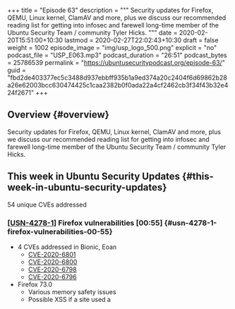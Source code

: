 +++
title = "Episode 63"
description = """
  Security updates for Firefox, QEMU, Linux kernel, ClamAV and more, plus we
  discuss our recommended reading list for getting into infosec and farewell
  long-time member of the Ubuntu Security Team / community Tyler Hicks.
  """
date = 2020-02-20T15:51:00+10:30
lastmod = 2020-02-27T22:02:43+10:30
draft = false
weight = 1002
episode_image = "img/usp_logo_500.png"
explicit = "no"
podcast_file = "USP_E063.mp3"
podcast_duration = "26:51"
podcast_bytes = 25786539
permalink = "https://ubuntusecuritypodcast.org/episode-63/"
guid = "fbd2de403377ec5c3488d937ebbff935b1a9ed374a20c2404f6d69862b28a26e62003bcc630474425c1caa2382b0f0ada22a4cf2462cb3f34f43b32e424f2671"
+++

## Overview {#overview}

Security updates for Firefox, QEMU, Linux kernel, ClamAV and more, plus we
discuss our recommended reading list for getting into infosec and farewell
long-time member of the Ubuntu Security Team / community Tyler Hicks.


## This week in Ubuntu Security Updates {#this-week-in-ubuntu-security-updates}

54 unique CVEs addressed


### [[USN-4278-1](https://usn.ubuntu.com/4278-1/)] Firefox vulnerabilities [00:55] {#usn-4278-1-firefox-vulnerabilities-00-55}

-   4 CVEs addressed in Bionic, Eoan
    -   [CVE-2020-6801](https://people.canonical.com/~ubuntu-security/cve/CVE-2020-6801) <!-- medium -->
    -   [CVE-2020-6800](https://people.canonical.com/~ubuntu-security/cve/CVE-2020-6800) <!-- medium -->
    -   [CVE-2020-6798](https://people.canonical.com/~ubuntu-security/cve/CVE-2020-6798) <!-- medium -->
    -   [CVE-2020-6796](https://people.canonical.com/~ubuntu-security/cve/CVE-2020-6796) <!-- medium -->
-   Firefox 73.0
    -   Various memory safety issues
    -   Possible XSS if a site used a <template> tag within a <select> tag
        since could allow subsequent JavaScript parsing and execution


### [[USN-4279-1](https://usn.ubuntu.com/4279-1/)] PHP vulnerabilities [01:26] {#usn-4279-1-php-vulnerabilities-01-26}

-   3 CVEs addressed in Precise ESM, Trusty ESM, Xenial, Bionic, Eoan
    -   [CVE-2020-7060](https://people.canonical.com/~ubuntu-security/cve/CVE-2020-7060) <!-- medium -->
    -   [CVE-2020-7059](https://people.canonical.com/~ubuntu-security/cve/CVE-2020-7059) <!-- medium -->
    -   [CVE-2015-9253](https://people.canonical.com/~ubuntu-security/cve/CVE-2015-9253) <!-- low -->
-   Buffer overread when converting multibyte characters via mbstring
    functions and when reading data whilst stripping tags via fgetss() -
    crash / info disc
-   Fix for a CPU and disk-based DoS when PHP FPM (FastCGI Process Manager)
    would endlessly restart a child process - busy CPU loop and large error
    logs -> DoS


### [[USN-4280-1](https://usn.ubuntu.com/4280-1/), [USN-4280-2](https://usn.ubuntu.com/4280-2/)] ClamAV vulnerability [02:27] {#usn-4280-1-usn-4280-2-clamav-vulnerability-02-27}

-   1 CVEs addressed in Precise ESM, Trusty ESM, Xenial, Bionic, Eoan
    -   [CVE-2020-3123](https://people.canonical.com/~ubuntu-security/cve/CVE-2020-3123) <!-- medium -->
-   OOB read in Data-Loss-Prevention (DLP) module (scans for CC or social
    security numbers) - crafted email would cause OOB read -> crash -> DoS


### [[USN-4281-1](https://usn.ubuntu.com/4281-1/)] WebKitGTK+ vulnerabilities [03:04] {#usn-4281-1-webkitgtk-plus-vulnerabilities-03-04}

-   5 CVEs addressed in Bionic, Eoan
    -   [CVE-2020-3868](https://people.canonical.com/~ubuntu-security/cve/CVE-2020-3868) <!-- medium -->
    -   [CVE-2020-3867](https://people.canonical.com/~ubuntu-security/cve/CVE-2020-3867) <!-- medium -->
    -   [CVE-2020-3865](https://people.canonical.com/~ubuntu-security/cve/CVE-2020-3865) <!-- medium -->
    -   [CVE-2020-3864](https://people.canonical.com/~ubuntu-security/cve/CVE-2020-3864) <!-- medium -->
    -   [CVE-2020-3862](https://people.canonical.com/~ubuntu-security/cve/CVE-2020-3862) <!-- medium -->
-   Various issues able to be triggered by malicious websites
    -   DoS via poor memory handling
    -   Wrong secrity origin for particular DOM objects
    -   Top-level DOM object incorrectly considered secure
    -   Logic issue leading to a universal XSS flaw
    -   Poor memory handling leading to RCE


### [[USN-4282-1](https://usn.ubuntu.com/4282-1/)] PostgreSQL vulnerability [03:50] {#usn-4282-1-postgresql-vulnerability-03-50}

-   1 CVEs addressed in Bionic, Eoan
    -   [CVE-2020-1720](https://people.canonical.com/~ubuntu-security/cve/CVE-2020-1720) <!-- medium -->
-   Missing authorization checks on ALTER ... DEPENDS ON EXTENSION
    sub-commands - could allow unprivileged users to drop any function,
    procedure, index etc under certain conditions


### [[USN-4283-1](https://usn.ubuntu.com/4283-1/)] QEMU vulnerabilities [04:10] {#usn-4283-1-qemu-vulnerabilities-04-10}

-   3 CVEs addressed in Xenial, Bionic, Eoan
    -   [CVE-2020-8608](https://people.canonical.com/~ubuntu-security/cve/CVE-2020-8608) <!-- medium -->
    -   [CVE-2020-7039](https://people.canonical.com/~ubuntu-security/cve/CVE-2020-7039) <!-- medium -->
    -   [CVE-2020-1711](https://people.canonical.com/~ubuntu-security/cve/CVE-2020-1711) <!-- medium -->
-   Buffer overflow in libslirp tcp emulation due to misuse of snprintf()
    return value - assumed snprintf() returns the number of bytes written -
    BUT returns the number of bytes which would have been written if the dest
    buffer was big enough - so if buffer is too small then returns a value
    larger than the buffer - so if that returned size is used later in a
    memcpy() or similar would overflow the buffer - so instead need to
    carefully track the return value if it is larger than the dest buffer
-   Separate buffer overflow in libslirp tcp emulation code due to missing
    size checks
-   Heap buffer OOB write in iSCSI block driver - malicious iSCSI server
    could trigger this and crash or possibly get code execution on QEMU host


### [[USN-4284-1](https://usn.ubuntu.com/4284-1/)] Linux kernel vulnerabilities [05:21] {#usn-4284-1-linux-kernel-vulnerabilities-05-21}

-   23 CVEs addressed in Bionic, Eoan
    -   [CVE-2019-15291](https://people.canonical.com/~ubuntu-security/cve/CVE-2019-15291) <!-- negligible -->
    -   [CVE-2019-19965](https://people.canonical.com/~ubuntu-security/cve/CVE-2019-19965) <!-- medium -->
    -   [CVE-2019-19947](https://people.canonical.com/~ubuntu-security/cve/CVE-2019-19947) <!-- low -->
    -   [CVE-2019-19767](https://people.canonical.com/~ubuntu-security/cve/CVE-2019-19767) <!-- low -->
    -   [CVE-2019-19602](https://people.canonical.com/~ubuntu-security/cve/CVE-2019-19602) <!-- medium -->
    -   [CVE-2019-19332](https://people.canonical.com/~ubuntu-security/cve/CVE-2019-19332) <!-- medium -->
    -   [CVE-2019-19252](https://people.canonical.com/~ubuntu-security/cve/CVE-2019-19252) <!-- medium -->
    -   [CVE-2019-19241](https://people.canonical.com/~ubuntu-security/cve/CVE-2019-19241) <!-- medium -->
    -   [CVE-2019-19082](https://people.canonical.com/~ubuntu-security/cve/CVE-2019-19082) <!-- low -->
    -   [CVE-2019-19078](https://people.canonical.com/~ubuntu-security/cve/CVE-2019-19078) <!-- low -->
    -   [CVE-2019-19077](https://people.canonical.com/~ubuntu-security/cve/CVE-2019-19077) <!-- low -->
    -   [CVE-2019-19071](https://people.canonical.com/~ubuntu-security/cve/CVE-2019-19071) <!-- low -->
    -   [CVE-2019-19063](https://people.canonical.com/~ubuntu-security/cve/CVE-2019-19063) <!-- low -->
    -   [CVE-2019-19057](https://people.canonical.com/~ubuntu-security/cve/CVE-2019-19057) <!-- low -->
    -   [CVE-2019-19062](https://people.canonical.com/~ubuntu-security/cve/CVE-2019-19062) <!-- medium -->
    -   [CVE-2019-19050](https://people.canonical.com/~ubuntu-security/cve/CVE-2019-19050) <!-- medium -->
    -   [CVE-2019-18811](https://people.canonical.com/~ubuntu-security/cve/CVE-2019-18811) <!-- low -->
    -   [CVE-2019-18786](https://people.canonical.com/~ubuntu-security/cve/CVE-2019-18786) <!-- low -->
    -   [CVE-2019-18683](https://people.canonical.com/~ubuntu-security/cve/CVE-2019-18683) <!-- low -->
    -   [CVE-2019-16232](https://people.canonical.com/~ubuntu-security/cve/CVE-2019-16232) <!-- low -->
    -   [CVE-2019-16229](https://people.canonical.com/~ubuntu-security/cve/CVE-2019-16229) <!-- low -->
    -   [CVE-2019-15099](https://people.canonical.com/~ubuntu-security/cve/CVE-2019-15099) <!-- medium -->
    -   [CVE-2019-14615](https://people.canonical.com/~ubuntu-security/cve/CVE-2019-14615) <!-- medium -->
-   5.3 kernel (eoan, bionic hwe)
-   Fix for Intel GPU state leak
-   Atheros Wifi NULL pointer dereference
-   2x Crypto subsystem memory leak
-   io\_uring operations missing credentials checks - unprivileged user could
    say add an address to the loopback interface as a result
-   Virtual console drivers missing checks on writes
-   OOB write in KVM (need access to /dev/kvm)
-   Memory corruption on x86 platforms due to a race in caching of floating
    point registers between processors
-   NULL pointer dererefence in SCSI SAS Class driver due to a PHY down
    race-condition during discovery


### [[USN-4285-1](https://usn.ubuntu.com/4285-1/)] Linux kernel vulnerabilities [07:58] {#usn-4285-1-linux-kernel-vulnerabilities-07-58}

-   12 CVEs addressed in Bionic
    -   [CVE-2020-7053](https://people.canonical.com/~ubuntu-security/cve/CVE-2020-7053) <!-- medium -->
    -   [CVE-2019-5108](https://people.canonical.com/~ubuntu-security/cve/CVE-2019-5108) <!-- medium -->
    -   [CVE-2019-20096](https://people.canonical.com/~ubuntu-security/cve/CVE-2019-20096) <!-- medium -->
    -   [CVE-2019-19965](https://people.canonical.com/~ubuntu-security/cve/CVE-2019-19965) <!-- medium -->
    -   [CVE-2019-19947](https://people.canonical.com/~ubuntu-security/cve/CVE-2019-19947) <!-- low -->
    -   [CVE-2019-19063](https://people.canonical.com/~ubuntu-security/cve/CVE-2019-19063) <!-- low -->
    -   [CVE-2019-19057](https://people.canonical.com/~ubuntu-security/cve/CVE-2019-19057) <!-- low -->
    -   [CVE-2019-18809](https://people.canonical.com/~ubuntu-security/cve/CVE-2019-18809) <!-- low -->
    -   [CVE-2019-18786](https://people.canonical.com/~ubuntu-security/cve/CVE-2019-18786) <!-- low -->
    -   [CVE-2019-16232](https://people.canonical.com/~ubuntu-security/cve/CVE-2019-16232) <!-- low -->
    -   [CVE-2019-16229](https://people.canonical.com/~ubuntu-security/cve/CVE-2019-16229) <!-- low -->
    -   [CVE-2019-14615](https://people.canonical.com/~ubuntu-security/cve/CVE-2019-14615) <!-- medium -->
-   5.0 kernel (orace, aws, gke, gcp, azure etc)
-   UAF in Intel i915 driver - crash / code exec
-   Wifi-based DoS when used in AP mode - could get AP to send location
    updates to clients before a new client had finished authentication - so
    then as an unauthenticated station could DoS other connected stations
-   Memory leak in Datagram Congestion Control Protocol (DCCP) - DoS
-   2 from above:
    -   NULL ptr deref in SCSI SAS
    -   Intel GPU info leak


### [[USN-4287-1](https://usn.ubuntu.com/4287-1/), [USN-4287-2](https://usn.ubuntu.com/4287-2/)] Linux kernel vulnerabilities [08:46] {#usn-4287-1-usn-4287-2-linux-kernel-vulnerabilities-08-46}

-   22 CVEs addressed in Xenial, Bionic, Trusty ESM (Azure)
    -   [CVE-2019-15291](https://people.canonical.com/~ubuntu-security/cve/CVE-2019-15291) <!-- negligible -->
    -   [CVE-2020-7053](https://people.canonical.com/~ubuntu-security/cve/CVE-2020-7053) <!-- medium -->
    -   [CVE-2019-5108](https://people.canonical.com/~ubuntu-security/cve/CVE-2019-5108) <!-- medium -->
    -   [CVE-2019-20096](https://people.canonical.com/~ubuntu-security/cve/CVE-2019-20096) <!-- medium -->
    -   [CVE-2019-19965](https://people.canonical.com/~ubuntu-security/cve/CVE-2019-19965) <!-- medium -->
    -   [CVE-2019-19767](https://people.canonical.com/~ubuntu-security/cve/CVE-2019-19767) <!-- low -->
    -   [CVE-2019-19332](https://people.canonical.com/~ubuntu-security/cve/CVE-2019-19332) <!-- medium -->
    -   [CVE-2019-19227](https://people.canonical.com/~ubuntu-security/cve/CVE-2019-19227) <!-- low -->
    -   [CVE-2019-19082](https://people.canonical.com/~ubuntu-security/cve/CVE-2019-19082) <!-- low -->
    -   [CVE-2019-19078](https://people.canonical.com/~ubuntu-security/cve/CVE-2019-19078) <!-- low -->
    -   [CVE-2019-19071](https://people.canonical.com/~ubuntu-security/cve/CVE-2019-19071) <!-- low -->
    -   [CVE-2019-19063](https://people.canonical.com/~ubuntu-security/cve/CVE-2019-19063) <!-- low -->
    -   [CVE-2019-19062](https://people.canonical.com/~ubuntu-security/cve/CVE-2019-19062) <!-- medium -->
    -   [CVE-2019-19057](https://people.canonical.com/~ubuntu-security/cve/CVE-2019-19057) <!-- low -->
    -   [CVE-2019-18885](https://people.canonical.com/~ubuntu-security/cve/CVE-2019-18885) <!-- low -->
    -   [CVE-2019-18809](https://people.canonical.com/~ubuntu-security/cve/CVE-2019-18809) <!-- low -->
    -   [CVE-2019-18786](https://people.canonical.com/~ubuntu-security/cve/CVE-2019-18786) <!-- low -->
    -   [CVE-2019-18683](https://people.canonical.com/~ubuntu-security/cve/CVE-2019-18683) <!-- low -->
    -   [CVE-2019-16232](https://people.canonical.com/~ubuntu-security/cve/CVE-2019-16232) <!-- low -->
    -   [CVE-2019-16229](https://people.canonical.com/~ubuntu-security/cve/CVE-2019-16229) <!-- low -->
    -   [CVE-2019-15099](https://people.canonical.com/~ubuntu-security/cve/CVE-2019-15099) <!-- medium -->
    -   [CVE-2019-14615](https://people.canonical.com/~ubuntu-security/cve/CVE-2019-14615) <!-- medium -->
-   4.15 (bionic, xenial hwe)
-   i915 UAF, wifi AP DoS, DCCP memory leak, SCSI SAS NULL ptr deref, KVM OOB
    write via /dev/kvm, crypto subsystem memory leak, atheros wifi NULL ptr
    deref, i915 info leak


### [[USN-4286-1](https://usn.ubuntu.com/4286-1/), [USN-4286-2](https://usn.ubuntu.com/4286-2/)] Linux kernel vulnerabilities [09:44] {#usn-4286-1-usn-4286-2-linux-kernel-vulnerabilities-09-44}

-   12 CVEs addressed in Xenial, Trusty ESM (HWE)
    -   [CVE-2019-15221](https://people.canonical.com/~ubuntu-security/cve/CVE-2019-15221) <!-- negligible -->
    -   [CVE-2019-15217](https://people.canonical.com/~ubuntu-security/cve/CVE-2019-15217) <!-- negligible -->
    -   [CVE-2019-5108](https://people.canonical.com/~ubuntu-security/cve/CVE-2019-5108) <!-- medium -->
    -   [CVE-2019-20096](https://people.canonical.com/~ubuntu-security/cve/CVE-2019-20096) <!-- medium -->
    -   [CVE-2019-19965](https://people.canonical.com/~ubuntu-security/cve/CVE-2019-19965) <!-- medium -->
    -   [CVE-2019-19068](https://people.canonical.com/~ubuntu-security/cve/CVE-2019-19068) <!-- low -->
    -   [CVE-2019-19066](https://people.canonical.com/~ubuntu-security/cve/CVE-2019-19066) <!-- low -->
    -   [CVE-2019-19056](https://people.canonical.com/~ubuntu-security/cve/CVE-2019-19056) <!-- low -->
    -   [CVE-2019-19051](https://people.canonical.com/~ubuntu-security/cve/CVE-2019-19051) <!-- low -->
    -   [CVE-2019-17351](https://people.canonical.com/~ubuntu-security/cve/CVE-2019-17351) <!-- low -->
    -   [CVE-2019-15220](https://people.canonical.com/~ubuntu-security/cve/CVE-2019-15220) <!-- low -->
    -   [CVE-2019-14615](https://people.canonical.com/~ubuntu-security/cve/CVE-2019-14615) <!-- medium -->
-   4.4 kernel
-   Intel GPU info leak, SCSI SAS NULL ptr deref, DCCP memory leak, wifi AP
    DoS


## Goings on in Ubuntu Security Community {#goings-on-in-ubuntu-security-community}


### Joe and Alex discuss their recommended reading list for infosec beginners [10:17] {#joe-and-alex-discuss-their-recommended-reading-list-for-infosec-beginners-10-17}

-   Red Team Field Manual | Ben Clark
-   Head First Programming
-   Linux System Administrators Handbook | Nemeth, et al
-   Robert Seacord’s Secure Coding in C/C++
-   CERT Resilience Management Model (CERT-RMM)
-   The Code Book | Simon Singh
-   The Tao of Network Security Monitoring: Beyond Intrusion Detection | Richard Bejtlich
-   The Cuckoos Egg | Cliff Stoll
-   Linux Pro Magazine
-   Black Hat Python | Justin Seitz
-   Hacking: The Art Of Exploitation | Jon Erickson


### Farewell and good luck Tyler Hicks (tyhicks) [25:05] {#farewell-and-good-luck-tyler-hicks--tyhicks--25-05}


## Get in contact {#get-in-contact}

-   [security@ubuntu.com](mailto:security@ubuntu.com)
-   [#ubuntu-hardened on the Freenode IRC network](http://webchat.freenode.net/#ubuntu-hardened)
-   [ubuntu-hardened mailing list](https://lists.ubuntu.com/mailman/listinfo/ubuntu-hardened)
-   [Security section on discourse.ubuntu.com](https://discourse.ubuntu.com/c/security)
-   [@ubuntu\_sec on twitter](https://twitter.com/ubuntu%5Fsec)